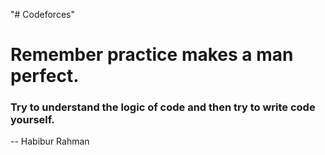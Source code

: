 "# Codeforces" 

# Remember practice makes a man perfect.
### Try to understand the logic of code and then try to write code yourself.

-- Habibur Rahman
